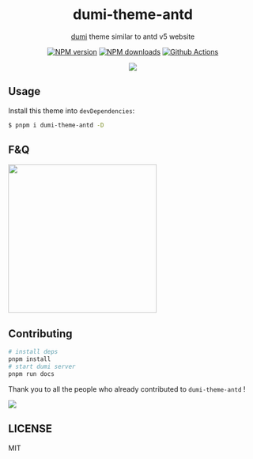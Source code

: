 <h1 align="center">dumi-theme-antd</h1>

<div align="center">

[dumi](https://d.umijs.org) theme similar to antd v5 website

[![NPM version](https://img.shields.io/npm/v/dumi-theme-antd.svg?style=flat)](https://npmjs.org/package/dumi-theme-antd) [![NPM downloads](http://img.shields.io/npm/dm/dumi-theme-antd.svg?style=flat)](https://npmjs.org/package/dumi-theme-antd) [![Github Actions](https://github.com/KuangPF/dumi-theme-antd/workflows/Deploy/badge.svg)](https://github.com/KuangPF/dumi-theme-antd/actions)

</div>

<p align="center">
  <a href="https://kuangpf.com/dumi-theme-antd">
    <img  src="https://github-production-user-asset-6210df.s3.amazonaws.com/20694238/257865795-572736d1-0e31-4455-b2c9-0801be069f28.png">
  </a>
</p>

## Usage

Install this theme into `devDependencies`:

```bash
$ pnpm i dumi-theme-antd -D
```

## F&Q

<img width=300 src="https://github.com/KuangPF/dumi-theme-antd/assets/20694238/3aa88f29-0995-4452-8b07-5a46cc522b77">

## Contributing

```bash
# install deps
pnpm install
# start dumi server
pnpm run docs
```

Thank you to all the people who already contributed to `dumi-theme-antd` !

<a href="https://github.com/KuangPF/dumi-theme-antd/graphs/contributors">
  <img src="https://contrib.rocks/image?repo=KuangPF/dumi-theme-antd" />
</a>

## LICENSE

MIT
